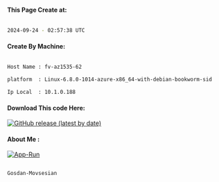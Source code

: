 
   
#### This Page Create at:

```bash

2024-09-24 - 02:57:38 UTC

```

#### Create By Machine:

```bash

Host Name : fv-az1535-62

platform  : Linux-6.8.0-1014-azure-x86_64-with-debian-bookworm-sid

Ip Local  : 10.1.0.188

```
#### Download This code Here:

[![GitHub release (latest by date)](https://img.shields.io/github/v/release/Gosdan-Movsesian/Gosdan?style=for-the-badge&label=Download)](https://github.com/Gosdan-Movsesian/Gosdan/releases) 

</p> 

#### About Me :

[![App-Run](https://github.com/Gosdan-Movsesian/Gosdan/actions/workflows/App-Run.yml/badge.svg)](https://github.com/Gosdan-Movsesian/Gosdan/actions/workflows/App-Run.yml)

```bash

Gosdan-Movsesian

```

